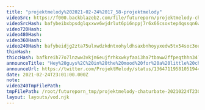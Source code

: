 ```yaml
---
title: "projektmelody%202021-02-24%2017_58-projektmelody"
videoSrc: https://f000.backblazeb2.com/file/futureporn/projektmelody-chaturbate-2021-02-24.mp4
videoSrcHash: bafybeibxbpsdglqxxwv6wjdrlut6pi6nppj7r6x66csoxtep4qssqn6wqu?filename=projektmelody-chaturbate-2021-02-24.mp4
video720Hash: 
video480Hash: 
video360Hash: 
video240Hash: bafybeidjg2zta75ulxwdzkdntxohyldhsaxbnhoyyxedw5tx54soc3ousa?filename=projektmelody-chaturbate-20210224T230100Z-240p.mp4
thinHash: 
thiccHash: bafkreih77o7lnzww3vkjn6eujfrhkxwkyfaai3ha7tbaww2ffpeqthhn34?filename=20210224T230100Z-thicc.jpg
announceTitle: "Hey%20guys%2C%20in%20the%20mood%20for%20a%20little%20chattin%2C%20and%20a%20little%20baitin%2C%20hbu"
announceUrl: https://twitter.com/ProjektMelody/status/1364711958105194498
date: 2021-02-24T23:01:00.000Z
note: 
video240TmpFilePath: 
tmpFilePath: /root/futureporn_tmp/projektmelody-chaturbate-20210224T230100Z.mp4
layout: layouts/vod.njk
---
```

